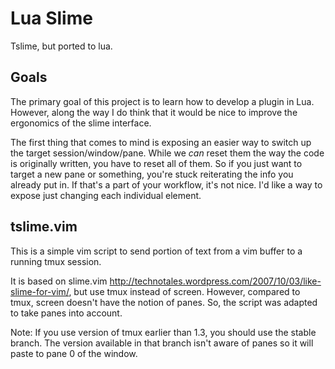 # Lua Slime
Tslime, but ported to lua.

## Goals
The primary goal of this project is to learn how to develop a plugin in Lua.
However, along the way I do think that it would be nice to improve the
ergonomics of the slime interface.

The first thing that comes to mind is exposing an easier way to switch up the
target session/window/pane. While we _can_ reset them the way the code is
originally written, you have to reset all of them. So if you just want to
target a new pane or something, you're stuck reiterating the info you already
put in. If that's a part of your workflow, it's not nice. I'd like a way to
expose just changing each individual element.

## tslime.vim
This is a simple vim script to send portion of text from a vim buffer to a
running tmux session.

It is based on slime.vim
http://technotales.wordpress.com/2007/10/03/like-slime-for-vim/, but use tmux
instead of screen. However, compared to tmux, screen doesn't have the notion of
panes. So, the script was adapted to take panes into account.

Note: If you use version of tmux earlier than 1.3, you should use the stable
branch. The version available in that branch isn't aware of panes so it will
paste to pane 0 of the window.



